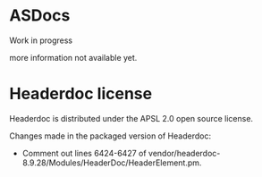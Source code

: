 ASDocs
======

Work in progress

more information not available yet.


Headerdoc license
=================
Headerdoc is distributed under the APSL 2.0 open source license.

Changes made in the packaged version of Headerdoc:

* Comment out lines 6424-6427 of vendor/headerdoc-8.9.28/Modules/HeaderDoc/HeaderElement.pm.
